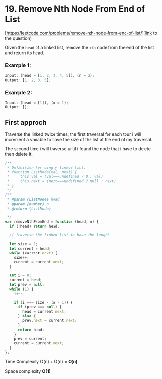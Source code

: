 # 19. Remove Nth Node From End of List

[https://leetcode.com/problems/remove-nth-node-from-end-of-list/](link to the question)

Given the `head` of a linked list, remove the `nth` node from the end of the list and return its head.

### Example 1:

```javascript
Input: (head = [1, 2, 3, 4, 5]), (n = 2);
Output: [1, 2, 3, 5];
```

### **Example 2:**

```javascript
Input: (head = [1]), (n = 1);
Output: [];
```

## First approch

Traverse the linked twice times, the first traversal for each tour i will increment a variable to have the size of the list at the end of my traversal.

The second time i will traverse until i found the node that i have to delete then delete it.

```javascript
/**
 * Definition for singly-linked list.
 * function ListNode(val, next) {
 *     this.val = (val===undefined ? 0 : val)
 *     this.next = (next===undefined ? null : next)
 * }
 */
/**
 * @param {ListNode} head
 * @param {number} n
 * @return {ListNode}

 */
var removeNthFromEnd = function (head, n) {
  if (!head) return head;

  // traverse the linked list to have the lenght

  let size = 1;
  let current = head;
  while (current.next) {
    size++;
    current = current.next;
  }

  let i = 0;
  current = head;
  let prev = null;
  while (1) {
    i++;

    if (i === size - (n - 1)) {
      if (prev === null) {
        head = current.next;
      } else {
        prev.next = current.next;
      }
      return head;
    }
    prev = current;
    current = current.next;
  }
};
```

Time Complexity O(n) + O(n) = **O(n)**

Space complexity **O(1)**
